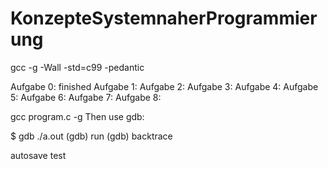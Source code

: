 # KonzepteSystemnaherProgrammierung

gcc -g -Wall -std=c99 -pedantic

Aufgabe 0: finished
Aufgabe 1:
Aufgabe 2:
Aufgabe 3:
Aufgabe 4:
Aufgabe 5:
Aufgabe 6:
Aufgabe 7:
Aufgabe 8:


gcc program.c -g
Then use gdb:

$ gdb ./a.out
(gdb) run
<segfault happens here>
(gdb) backtrace
<offending code is shown here>

autosave test